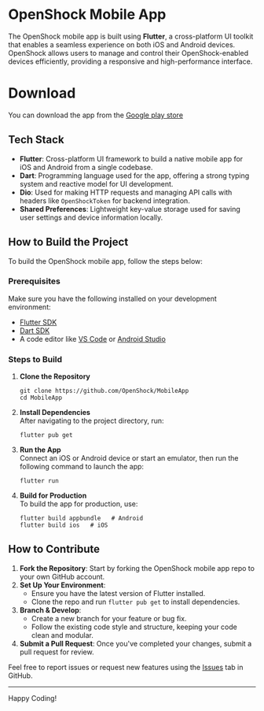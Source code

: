 # OpenShock Mobile App

The OpenShock mobile app is built using **Flutter**, a cross-platform UI toolkit that enables a seamless experience on both iOS and Android devices. OpenShock allows users to manage and control their OpenShock-enabled devices efficiently, providing a responsive and high-performance interface.

# Download

You can download the app from the [Google play store](https://play.google.com/store/apps/details?id=app.openshock.mobile)

## Tech Stack

- **Flutter**: Cross-platform UI framework to build a native mobile app for iOS and Android from a single codebase.
- **Dart**: Programming language used for the app, offering a strong typing system and reactive model for UI development.
- **Dio**: Used for making HTTP requests and managing API calls with headers like `OpenShockToken` for backend integration.
- **Shared Preferences**: Lightweight key-value storage used for saving user settings and device information locally.

## How to Build the Project

To build the OpenShock mobile app, follow the steps below:

### Prerequisites

Make sure you have the following installed on your development environment:
- [Flutter SDK](https://flutter.dev/docs/get-started/install)
- [Dart SDK](https://dart.dev/get-dart)
- A code editor like [VS Code](https://code.visualstudio.com/) or [Android Studio](https://developer.android.com/studio)

### Steps to Build

1. **Clone the Repository**  
   ```
   git clone https://github.com/OpenShock/MobileApp
   cd MobileApp
   ```

2. **Install Dependencies**  
   After navigating to the project directory, run:
   ```
   flutter pub get
   ```

3. **Run the App**  
   Connect an iOS or Android device or start an emulator, then run the following command to launch the app:
   ```
   flutter run
   ```

4. **Build for Production**  
   To build the app for production, use:
   ```
   flutter build appbundle   # Android
   flutter build ios   # iOS
   ```

## How to Contribute

1. **Fork the Repository**: Start by forking the OpenShock mobile app repo to your own GitHub account.
2. **Set Up Your Environment**:
   - Ensure you have the latest version of Flutter installed.
   - Clone the repo and run `flutter pub get` to install dependencies.
3. **Branch & Develop**:
   - Create a new branch for your feature or bug fix.
   - Follow the existing code style and structure, keeping your code clean and modular.
4. **Submit a Pull Request**: Once you've completed your changes, submit a pull request for review.

Feel free to report issues or request new features using the [Issues](https://github.com/OpenShock/MobileApp/issues) tab in GitHub.

---

Happy Coding!
